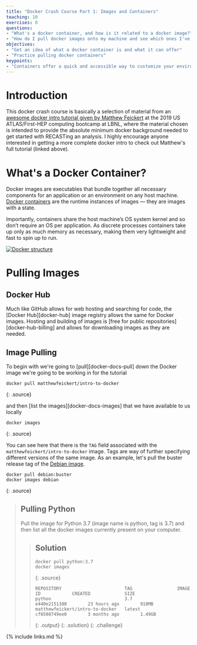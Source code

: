 ```yaml
---
title: "Docker Crash Course Part 1: Images and Containers"
teaching: 10
exercises: 0
questions:
- "What's a docker container, and how is it related to a docker image?"
- "How do I pull docker images onto my machine and see which ones I've already pulled?"
objectives:
- "Get an idea of what a docker container is and what it can offer"
- "Practice pulling docker containers"
keypoints:
- "Containers offer a quick and accessible way to customize your environment!"
---
```


# Introduction

This docker crash course is basically a selection of material from an [awesome docker intro tutorial given by Matthew Feickert](https://matthewfeickert.github.io/intro-to-docker/) at the 2019 US ATLAS/First-HEP computing bootcamp at LBNL, where the material chosen is intended to provide the absolute minimum docker background needed to get started with RECASTing an analysis. I highly encourage anyone interested in getting a more complete docker intro to check out Matthew's full tutorial (linked above). 

# What's a Docker Container?

Docker images are executables that bundle together all necessary components for an application or an environment on any host machine. [Docker containers](https://www.docker.com/resources/what-container) are the runtime instances of images — they are images with a state.

Importantly, containers share the host machine’s OS system kernel and so don’t require an OS per application. As discrete processes containers take up only as much memory as necessary, making them very lightweight and fast to spin up to run.


[![Docker structure](https://www.docker.com/sites/default/files/styles/large/public/container-what-is-container.png)](https://www.docker.com/resources/what-container)

# Pulling Images

## Docker Hub

Much like GitHub allows for web hosting and searching for code, the [Docker Hub][docker-hub]
image registry allows the same for Docker images.
Hosting and building of images is [free for public repositories][docker-hub-billing] and
allows for downloading images as they are needed.

## Image Pulling

To begin with we're going to [pull][docker-docs-pull] down the Docker image we're going
to be working in for the tutorial

~~~
docker pull matthewfeickert/intro-to-docker
~~~
{: .source}


and then [list the images][docker-docs-images] that we have available to us locally

~~~
docker images
~~~
{: .source}

You can see here that there is the `TAG` field associated with the
`matthewfeickert/intro-to-docker` image.
Tags are way of further specifying different versions of the same image.
As an example, let's pull the buster release tag of the
[Debian image](https://hub.docker.com/_/debian).


~~~
docker pull debian:buster
docker images debian
~~~
{: .source}


> ## Pulling Python
>
> Pull the image for Python 3.7 (image name is python, tag is 3.7) and then list all the docker images currently present on your computer.
>
> > ## Solution
> >
> > ~~~
> > docker pull python:3.7
> > docker images
> > ~~~
> > {: .source}
> >
> > ~~~
> > REPOSITORY                        TAG                 IMAGE ID            CREATED             SIZE
> > python                            3.7                 e440e2151380        23 hours ago        918MB
> > matthewfeickert/intro-to-docker   latest              cf6508749ee0        3 months ago        1.49GB
> > ~~~
> > {: .output}
> {: .solution}
{: .challenge}




{% include links.md %}
